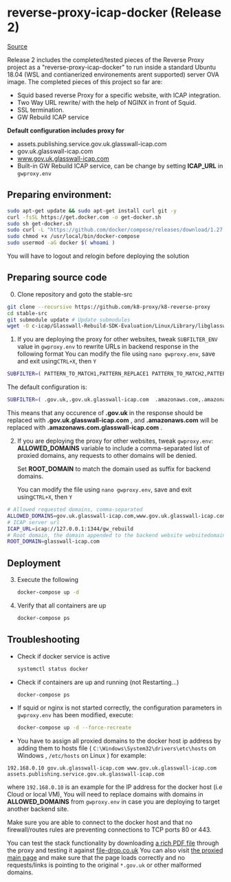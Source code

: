 # reverse-proxy-icap-docker (Release 2)

[Source](https://github.com/k8-proxy/k8-reverse-proxy)

Release 2 includes the completed/tested pieces of the Reverse Proxy project as a "reverse-proxy-icap-docker" to run inside a standard Ubuntu 18.04 (WSL and contianerized environements arent supported) server OVA image. The completed pieces of this project so far are:

- Squid based reverse Proxy for a specific website, with ICAP integration.
- Two Way URL rewrite/ with the help of NGINX in front of Squid.
- SSL termination.
- GW Rebuild ICAP service

**Default configuration includes proxy for**

- assets.publishing.service.gov.uk.glasswall-icap.com
- gov.uk.glasswall-icap.com
- www.gov.uk.glasswall-icap.com
- Built-in GW Rebuild ICAP service, can be change by setting **ICAP_URL** in `gwproxy.env`

## Preparing environment:

```bash
sudo apt-get update && sudo apt-get install curl git -y
curl -fsSL https://get.docker.com -o get-docker.sh
sudo sh get-docker.sh
sudo curl -L "https://github.com/docker/compose/releases/download/1.27.0/docker-compose-$(uname -s)-$(uname -m)" -o /usr/local/bin/docker-compose
sudo chmod +x /usr/local/bin/docker-compose
sudo usermod -aG docker $( whoami )
```

You will have to logout and relogin before deploying the solution

## Preparing source code

0. Clone repository and goto the stable-src

```bash
git clone --recursive https://github.com/k8-proxy/k8-reverse-proxy
cd stable-src
git submodule update # Update submodules
wget -O c-icap/Glasswall-Rebuild-SDK-Evaluation/Linux/Library/libglasswall.classic.so https://raw.githubusercontent.com/filetrust/Glasswall-Rebuild-SDK-Evaluation/master/Linux/Library/libglasswall.classic.so # Get latest evaluation build of GW Rebuild engine
```

1. If you are deploying the proxy for other websites, tweak `SUBFILTER_ENV` value in `gwproxy.env` to rewrite URLs in backend response in the following format
   You can modify the file using `nano gwproxy.env`, save and exit using`CTRL+X`, then `Y`

```bash
SUBFILTER=( PATTERN_TO_MATCH1,PATTERN_REPLACE1 PATTERN_TO_MATCH2,PATTERN_REPLACE2 )
```

The default configuration is:

```bash
SUBFILTER=( .gov.uk,.gov.uk.glasswall-icap.com  .amazonaws.com,.amazonaws.com.glasswall-icap.com )
```

This means that any occurence of **.gov.uk** in the response should be replaced with **.gov.uk.glasswall-icap.com** , and **.amazonaws.com** will be replaced with **.amazonaws.com.glasswall-icap.com** .

2. If you are deploying the proxy for other websites, tweak `gwproxy.env`:
   **ALLOWED_DOMAINS** variable to include a comma-separated list of proxied domains, any requests to other domains will be denied.
   
   Set **ROOT_DOMAIN** to match the domain used as suffix for backend domains.
   
   You can modify the file using `nano gwproxy.env`, save and exit using`CTRL+X`, then `Y`

```bash
# Allowed requested domains, comma-separated
ALLOWED_DOMAINS=gov.uk.glasswall-icap.com,www.gov.uk.glasswall-icap.com,assets.publishing.service.gov.uk.glasswall-icap.com
# ICAP server url
ICAP_URL=icap://127.0.0.1:1344/gw_rebuild
# Root domain, the domain appended to the backend website websitedomain
ROOT_DOMAIN=glasswall-icap.com
```

## Deployment

3. Execute the following
   
   ```bash
   docker-compose up -d
   ```

4. Verify that all containers are up
   
   ```bash
   docker-compose ps
   ```

## Troubleshooting

- Check if docker service is active
  
  ```bash
  systemctl status docker
  ```

- Check if containers are up and running (not Restarting...)
  
  ```bash
  docker-compose ps
  ```

- If squid or nginx is not started correctly, the configuration parameters in `gwproxy.env` has been modified, execute:
  
  ```bash
  docker-compose up -d --force-recreate
  ```

- You have to assign all proxied domains to the docker host ip address by adding them to hosts file ( `C:\Windows\System32\drivers\etc\hosts` on Windows , `/etc/hosts` on Linux )
  for example: 

```
192.168.0.10 gov.uk.glasswall-icap.com www.gov.uk.glasswall-icap.com assets.publishing.service.gov.uk.glasswall-icap.com
```

where `192.168.0.10` is an example for the IP address for the docker host (i.e Cloud or local VM), You will need to replace domains with domains in **ALLOWED_DOMAINS** from `gwproxy.env` in case you are deploying to target another backend site.

Make sure you are able to connect to the docker host and that no firewall/routes rules are preventing connections to TCP ports 80 or 443.

You can test the stack functionality by downloading [a rich PDF file](https://assets.publishing.service.gov.uk.glasswall-icap.com/government/uploads/system/uploads/attachment_data/file/901225/uk-internal-market-white-paper.pdf) through the proxy and testing it against [file-drop.co.uk](https://file-drop.co.uk)
You can also visit [the proxied main page](https://www.gov.uk.glasswall-icap.com/) and make sure that the page loads correctly and no requests/links is pointing to the original `*.gov.uk` or other malformed domains.
